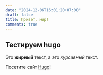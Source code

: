 ```yaml
---
date: "2024-12-06T16:01:20+07:00"
draft: false
title: Привет, мир!
comments: true
---
```


## Тестируем hugo

Это **жирный** текст, а это *курсивный* текст.

Посетите сайт [Hugo](https://gohugo.io)!
